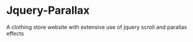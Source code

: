 # Jquery-Parallax
A clothing store website with extensive use of jquery scroll and parallax effects
